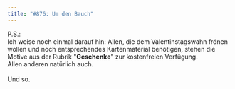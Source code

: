 ```yaml
---
title: "#876: Um den Bauch"
---
```

 

P.S.:<br />
Ich weise noch einmal darauf hin: Allen, die dem Valentinstagswahn frönen wollen und noch entsprechendes Kartenmaterial benötigen, stehen die Motive aus der Rubrik "<a hre="http://www.fonflatter.de/geschenke"><strong>Geschenke</strong></a>" zur kostenfreien Verfügung.<br />
Allen anderen natürlich auch.
<br /><br />
Und so.
